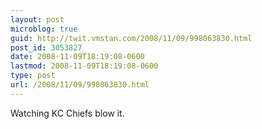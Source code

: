 ```yaml
---
layout: post
microblog: true
guid: http://twit.vmstan.com/2008/11/09/998063830.html
post_id: 3053827
date: 2008-11-09T18:19:08-0600
lastmod: 2008-11-09T18:19:08-0600
type: post
url: /2008/11/09/998063830.html
---
```

Watching KC Chiefs blow it.
